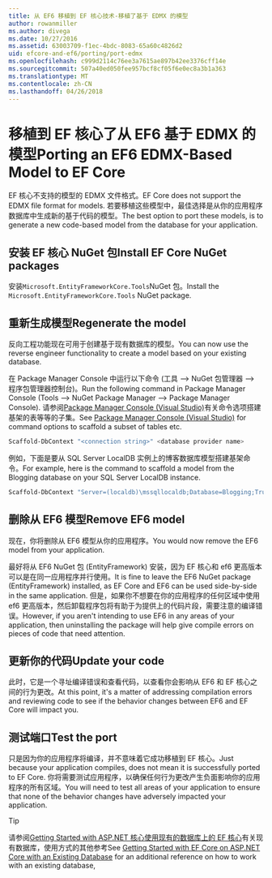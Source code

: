 ```yaml
---
title: 从 EF6 移植到 EF 核心技术-移植了基于 EDMX 的模型
author: rowanmiller
ms.author: divega
ms.date: 10/27/2016
ms.assetid: 63003709-f1ec-4bdc-8083-65a60c4826d2
uid: efcore-and-ef6/porting/port-edmx
ms.openlocfilehash: c999d2114c76ee3a7615ae897b42ee3376cff14e
ms.sourcegitcommit: 507a40ed050fee957bcf8cf05f6e0ec8a3b1a363
ms.translationtype: MT
ms.contentlocale: zh-CN
ms.lasthandoff: 04/26/2018
---
```

# <a name="porting-an-ef6-edmx-based-model-to-ef-core"></a><span data-ttu-id="33d1e-102">移植到 EF 核心了从 EF6 基于 EDMX 的模型</span><span class="sxs-lookup"><span data-stu-id="33d1e-102">Porting an EF6 EDMX-Based Model to EF Core</span></span>

<span data-ttu-id="33d1e-103">EF 核心不支持的模型的 EDMX 文件格式。</span><span class="sxs-lookup"><span data-stu-id="33d1e-103">EF Core does not support the EDMX file format for models.</span></span> <span data-ttu-id="33d1e-104">若要移植这些模型中，最佳选择是从你的应用程序数据库中生成新的基于代码的模型。</span><span class="sxs-lookup"><span data-stu-id="33d1e-104">The best option to port these models, is to generate a new code-based model from the database for your application.</span></span>

## <a name="install-ef-core-nuget-packages"></a><span data-ttu-id="33d1e-105">安装 EF 核心 NuGet 包</span><span class="sxs-lookup"><span data-stu-id="33d1e-105">Install EF Core NuGet packages</span></span>

<span data-ttu-id="33d1e-106">安装`Microsoft.EntityFrameworkCore.Tools`NuGet 包。</span><span class="sxs-lookup"><span data-stu-id="33d1e-106">Install the `Microsoft.EntityFrameworkCore.Tools` NuGet package.</span></span>

## <a name="regenerate-the-model"></a><span data-ttu-id="33d1e-107">重新生成模型</span><span class="sxs-lookup"><span data-stu-id="33d1e-107">Regenerate the model</span></span>

<span data-ttu-id="33d1e-108">反向工程功能现在可用于创建基于现有数据库的模型。</span><span class="sxs-lookup"><span data-stu-id="33d1e-108">You can now use the reverse engineer functionality to create a model based on your existing database.</span></span>

<span data-ttu-id="33d1e-109">在 Package Manager Console 中运行以下命令 (工具 –> NuGet 包管理器 –> 程序包管理器控制台)。</span><span class="sxs-lookup"><span data-stu-id="33d1e-109">Run the following command in Package Manager Console (Tools –> NuGet Package Manager –> Package Manager Console).</span></span> <span data-ttu-id="33d1e-110">请参阅[Package Manager Console (Visual Studio)](../../core/miscellaneous/cli/powershell.md)有关命令选项搭建基架的表等等的子集。</span><span class="sxs-lookup"><span data-stu-id="33d1e-110">See [Package Manager Console (Visual Studio)](../../core/miscellaneous/cli/powershell.md) for command options to scaffold a subset of tables etc.</span></span>

``` powershell
Scaffold-DbContext "<connection string>" <database provider name>
```

<span data-ttu-id="33d1e-111">例如，下面是要从 SQL Server LocalDB 实例上的博客数据库模型搭建基架命令。</span><span class="sxs-lookup"><span data-stu-id="33d1e-111">For example, here is the command to scaffold a model from the Blogging database on your SQL Server LocalDB instance.</span></span>

``` powershell
Scaffold-DbContext "Server=(localdb)\mssqllocaldb;Database=Blogging;Trusted_Connection=True;" Microsoft.EntityFrameworkCore.SqlServer
```

## <a name="remove-ef6-model"></a><span data-ttu-id="33d1e-112">删除从 EF6 模型</span><span class="sxs-lookup"><span data-stu-id="33d1e-112">Remove EF6 model</span></span>

<span data-ttu-id="33d1e-113">现在，你将删除从 EF6 模型从你的应用程序。</span><span class="sxs-lookup"><span data-stu-id="33d1e-113">You would now remove the EF6 model from your application.</span></span>

<span data-ttu-id="33d1e-114">最好将从 EF6 NuGet 包 (EntityFramework) 安装，因为 EF 核心和 ef6 更高版本可以是在同一应用程序并行使用。</span><span class="sxs-lookup"><span data-stu-id="33d1e-114">It is fine to leave the EF6 NuGet package (EntityFramework) installed, as EF Core and EF6 can be used side-by-side in the same application.</span></span> <span data-ttu-id="33d1e-115">但是，如果你不想要在你的应用程序的任何区域中使用 ef6 更高版本，然后卸载程序包将有助于为提供上的代码片段，需要注意的编译错误。</span><span class="sxs-lookup"><span data-stu-id="33d1e-115">However, if you aren't intending to use EF6 in any areas of your application, then uninstalling the package will help give compile errors on pieces of code that need attention.</span></span>

## <a name="update-your-code"></a><span data-ttu-id="33d1e-116">更新你的代码</span><span class="sxs-lookup"><span data-stu-id="33d1e-116">Update your code</span></span>

<span data-ttu-id="33d1e-117">此时，它是一个寻址编译错误和查看代码，以查看你会影响从 EF6 和 EF 核心之间的行为更改。</span><span class="sxs-lookup"><span data-stu-id="33d1e-117">At this point, it's a matter of addressing compilation errors and reviewing code to see if the behavior changes between EF6 and EF Core will impact you.</span></span>

## <a name="test-the-port"></a><span data-ttu-id="33d1e-118">测试端口</span><span class="sxs-lookup"><span data-stu-id="33d1e-118">Test the port</span></span>

<span data-ttu-id="33d1e-119">只是因为你的应用程序将编译，并不意味着它成功移植到 EF 核心。</span><span class="sxs-lookup"><span data-stu-id="33d1e-119">Just because your application compiles, does not mean it is successfully ported to EF Core.</span></span> <span data-ttu-id="33d1e-120">你将需要测试应用程序，以确保任何行为更改产生负面影响你的应用程序的所有区域。</span><span class="sxs-lookup"><span data-stu-id="33d1e-120">You will need to test all areas of your application to ensure that none of the behavior changes have adversely impacted your application.</span></span>

> [!TIP]
> <span data-ttu-id="33d1e-121">请参阅[Getting Started with ASP.NET 核心使用现有的数据库上的 EF 核心](xref:core/get-started/aspnetcore/existing-db)有关现有数据库，使用方式的其他参考</span><span class="sxs-lookup"><span data-stu-id="33d1e-121">See [Getting Started with EF Core on ASP.NET Core with an Existing Database](xref:core/get-started/aspnetcore/existing-db) for an additional reference on how to work with an existing database,</span></span> 
